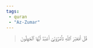 ```yaml
---
tags: 
 - quran 
 - "Az-Zumar"
---
```


> قُلۡ أَفَغَيۡرَ ٱللَّهِ تَأۡمُرُوٓنِّيٓ أَعۡبُدُ أَيُّهَا ٱلۡجَٰهِلُونَ

